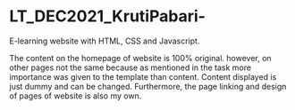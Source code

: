 # LT_DEC2021_KrutiPabari-
E-learning website with HTML, CSS and Javascript. 

The content on the homepage of website is 100% original. however, on other pages not the same because as mentioned in the task more importance was given to the template than content. Content displayed is just dummy and can be changed.
Furthermore, the page linking and design of pages of website is also my own.
